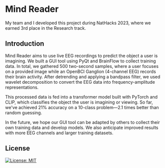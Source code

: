 # Mind Reader

My team and I developed this project during NatHacks 2023, where we earned 3rd place in the Research track.

## Introduction

Mind Reader aims to use live EEG recordings to predict the object a user is imagining. We built a GUI tool using PyQt and BrainFlow to collect training data. In total, we gathered 500 two-second samples, where a user focuses on a provided image while an OpenBCI Ganglion (4-channel EEG) records their brain activity. After detrending and applying a bandpass filter, we used wavelet decomposition to convert the EEG data into frequency-amplitude representations.

This processed data is fed into a transformer model built with PyTorch and CLIP, which classifies the object the user is imagining or viewing. So far, we've achieved 21% accuracy on a 10-class problem—2.1 times better than random guessing.

In the future, we hope our GUI tool can be adapted by others to collect their own training data and develop models. We also anticipate improved results with more EEG channels and larger training datasets.

## License
[![License: MIT](https://img.shields.io/badge/License-MIT-yellow.svg)](https://opensource.org/licenses/MIT)
